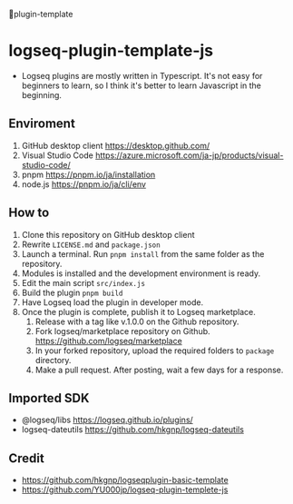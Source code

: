 🚩plugin-template

# logseq-plugin-template-js
 - Logseq plugins are mostly written in Typescript. It's not easy for beginners to learn, so I think it's better to learn Javascript in the beginning.

## Enviroment
1. GitHub desktop client https://desktop.github.com/
1. Visual Studio Code https://azure.microsoft.com/ja-jp/products/visual-studio-code/
1. pnpm https://pnpm.io/ja/installation
1. node.js https://pnpm.io/ja/cli/env


## How to
 1. Clone this repository on GitHub desktop client
 1. Rewrite `LICENSE.md` and `package.json`
 1. Launch a terminal. Run `pnpm install` from the same folder as the repository.
 1. Modules is installed and the development environment is ready.
 1. Edit the main script `src/index.js`
 1. Build the plugin `pnpm build`
 1. Have Logseq load the plugin in developer mode.
 1. Once the plugin is complete, publish it to Logseq marketplace. 
    1. Release with a tag like v.1.0.0 on the Github repository.
    1. Fork logseq/marketplace repository on Github. https://github.com/logseq/marketplace
    1. In your forked repository, upload the required folders to `package` directory. 
    1. Make a pull request. After posting, wait a few days for a response.

## Imported SDK
 - @logseq/libs https://logseq.github.io/plugins/
 - logseq-dateutils https://github.com/hkgnp/logseq-dateutils

## Credit
 - https://github.com/hkgnp/logseqplugin-basic-template
 - https://github.com/YU000jp/logseq-plugin-templete-js
